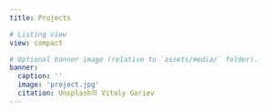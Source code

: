 ```yaml
---
title: Projects

# Listing view
view: compact

# Optional banner image (relative to `assets/media/` folder).
banner:
  caption: ''
  image: 'project.jpg'
  citation: Unsplash의 Vitaly Gariev
---
```

